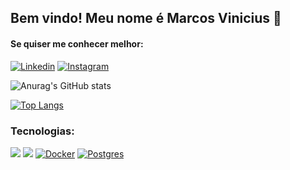 

## Bem vindo! Meu nome é Marcos Vinicius 👋

#### Se quiser me conhecer melhor:


[![Linkedin](https://img.shields.io/badge/LinkedIn-0077B5?style=for-the-badge&logo=linkedin&logoColor=white)](https://www.linkedin.com/in/vinimarcaltech/)
[![Instagram](https://img.shields.io/badge/Instagram-E4405F?style=for-the-badge&logo=instagram&logoColor=white)](https://www.instagram.com/vinimarcal.tech/)


![Anurag's GitHub stats](https://github-readme-stats.vercel.app/api?username=vinimarcaltech&show_icons=true&theme=radical)

[![Top Langs](https://github-readme-stats.vercel.app/api/top-langs/?username=ViniMarcalTech)](https://github.com/anuraghazra/github-readme-stats)

### Tecnologias:

[![](https://img.shields.io/badge/Java-ED8B00?style=for-the-badge&logo=openjdk&logoColor=white)](https://openjdk.org/guide/)
[![](https://img.shields.io/badge/Spring-6DB33F?style=for-the-badge&logo=spring&logoColor=white)](https://docs.spring.io/spring-framework/reference/index.html)
[![Docker](https://img.shields.io/badge/docker-%230db7ed.svg?style=for-the-badge&logo=docker&logoColor=white)](https://docs.docker.com/guides/)
[![Postgres](https://img.shields.io/badge/postgres-%23316192.svg?style=for-the-badge&logo=postgresql&logoColor=white)](https://www.postgresql.org/docs/)
